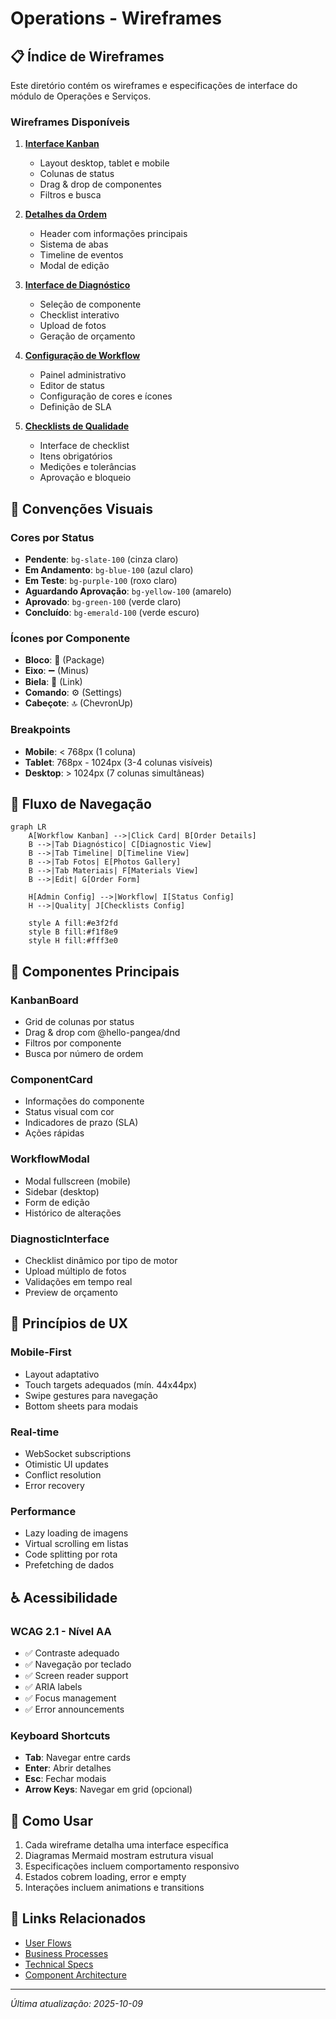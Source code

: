 # Operations - Wireframes

## 📋 Índice de Wireframes

Este diretório contém os wireframes e especificações de interface do módulo de Operações e Serviços.

### Wireframes Disponíveis

1. **[Interface Kanban](./kanban-interface.md)**
   - Layout desktop, tablet e mobile
   - Colunas de status
   - Drag & drop de componentes
   - Filtros e busca

2. **[Detalhes da Ordem](./order-details.md)**
   - Header com informações principais
   - Sistema de abas
   - Timeline de eventos
   - Modal de edição

3. **[Interface de Diagnóstico](./diagnostic-interface.md)**
   - Seleção de componente
   - Checklist interativo
   - Upload de fotos
   - Geração de orçamento

4. **[Configuração de Workflow](./workflow-config-admin.md)**
   - Painel administrativo
   - Editor de status
   - Configuração de cores e ícones
   - Definição de SLA

5. **[Checklists de Qualidade](./quality-checklists.md)**
   - Interface de checklist
   - Itens obrigatórios
   - Medições e tolerâncias
   - Aprovação e bloqueio

## 🎨 Convenções Visuais

### Cores por Status
- **Pendente**: `bg-slate-100` (cinza claro)
- **Em Andamento**: `bg-blue-100` (azul claro)
- **Em Teste**: `bg-purple-100` (roxo claro)
- **Aguardando Aprovação**: `bg-yellow-100` (amarelo)
- **Aprovado**: `bg-green-100` (verde claro)
- **Concluído**: `bg-emerald-100` (verde escuro)

### Ícones por Componente
- **Bloco**: 🔷 (Package)
- **Eixo**: ➖ (Minus)
- **Biela**: 🔗 (Link)
- **Comando**: ⚙️ (Settings)
- **Cabeçote**: 🔝 (ChevronUp)

### Breakpoints
- **Mobile**: < 768px (1 coluna)
- **Tablet**: 768px - 1024px (3-4 colunas visíveis)
- **Desktop**: > 1024px (7 colunas simultâneas)

## 🔗 Fluxo de Navegação

```mermaid
graph LR
    A[Workflow Kanban] -->|Click Card| B[Order Details]
    B -->|Tab Diagnóstico| C[Diagnostic View]
    B -->|Tab Timeline| D[Timeline View]
    B -->|Tab Fotos| E[Photos Gallery]
    B -->|Tab Materiais| F[Materials View]
    B -->|Edit| G[Order Form]
    
    H[Admin Config] -->|Workflow| I[Status Config]
    H -->|Quality| J[Checklists Config]
    
    style A fill:#e3f2fd
    style B fill:#f1f8e9
    style H fill:#fff3e0
```

## 🧩 Componentes Principais

### KanbanBoard
- Grid de colunas por status
- Drag & drop com @hello-pangea/dnd
- Filtros por componente
- Busca por número de ordem

### ComponentCard
- Informações do componente
- Status visual com cor
- Indicadores de prazo (SLA)
- Ações rápidas

### WorkflowModal
- Modal fullscreen (mobile)
- Sidebar (desktop)
- Form de edição
- Histórico de alterações

### DiagnosticInterface
- Checklist dinâmico por tipo de motor
- Upload múltiplo de fotos
- Validações em tempo real
- Preview de orçamento

## 🎯 Princípios de UX

### Mobile-First
- Layout adaptativo
- Touch targets adequados (mín. 44x44px)
- Swipe gestures para navegação
- Bottom sheets para modais

### Real-time
- WebSocket subscriptions
- Otimistic UI updates
- Conflict resolution
- Error recovery

### Performance
- Lazy loading de imagens
- Virtual scrolling em listas
- Code splitting por rota
- Prefetching de dados

## ♿ Acessibilidade

### WCAG 2.1 - Nível AA
- ✅ Contraste adequado
- ✅ Navegação por teclado
- ✅ Screen reader support
- ✅ ARIA labels
- ✅ Focus management
- ✅ Error announcements

### Keyboard Shortcuts
- **Tab**: Navegar entre cards
- **Enter**: Abrir detalhes
- **Esc**: Fechar modais
- **Arrow Keys**: Navegar em grid (opcional)

## 📝 Como Usar

1. Cada wireframe detalha uma interface específica
2. Diagramas Mermaid mostram estrutura visual
3. Especificações incluem comportamento responsivo
4. Estados cobrem loading, error e empty
5. Interações incluem animations e transitions

## 🔗 Links Relacionados

- [User Flows](../user-flows/)
- [Business Processes](../business-processes/)
- [Technical Specs](../technical-specs/)
- [Component Architecture](../technical-specs/component-architecture.md)

---

*Última atualização: 2025-10-09*
